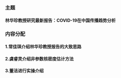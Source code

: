 ### 主题
#### 林华珍教授研究最新报告：COVID-19在中国传播趋势分析

### 内容分配
#### 1.常佳琪介绍林华珍教授报告的大致思路 
#### 2.虞睿灵介绍非参数核密度估计方法
#### 3.董洁进行实操介绍
